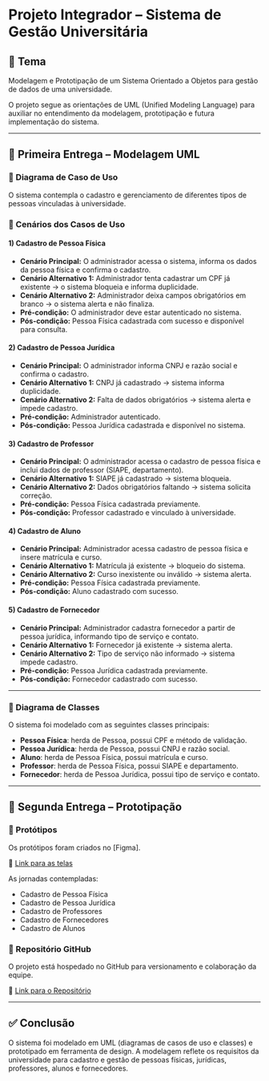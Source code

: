 # Projeto Integrador – Sistema de Gestão Universitária

## 📌 Tema
Modelagem e Prototipação de um Sistema Orientado a Objetos para gestão de dados de uma universidade.  

O projeto segue as orientações de UML (Unified Modeling Language) para auxiliar no entendimento da modelagem, prototipação e futura implementação do sistema.

---

## 📍 Primeira Entrega – Modelagem UML

### 🔹 Diagrama de Caso de Uso
O sistema contempla o cadastro e gerenciamento de diferentes tipos de pessoas vinculadas à universidade.  

### 🔹 Cenários dos Casos de Uso

#### 1) Cadastro de Pessoa Física
- **Cenário Principal:** O administrador acessa o sistema, informa os dados da pessoa física e confirma o cadastro.  
- **Cenário Alternativo 1:** Administrador tenta cadastrar um CPF já existente → o sistema bloqueia e informa duplicidade.  
- **Cenário Alternativo 2:** Administrador deixa campos obrigatórios em branco → o sistema alerta e não finaliza.  
- **Pré-condição:** O administrador deve estar autenticado no sistema.  
- **Pós-condição:** Pessoa Física cadastrada com sucesso e disponível para consulta.  

#### 2) Cadastro de Pessoa Jurídica
- **Cenário Principal:** O administrador informa CNPJ e razão social e confirma o cadastro.  
- **Cenário Alternativo 1:** CNPJ já cadastrado → sistema informa duplicidade.  
- **Cenário Alternativo 2:** Falta de dados obrigatórios → sistema alerta e impede cadastro.  
- **Pré-condição:** Administrador autenticado.  
- **Pós-condição:** Pessoa Jurídica cadastrada e disponível no sistema.  

#### 3) Cadastro de Professor
- **Cenário Principal:** O administrador acessa o cadastro de pessoa física e inclui dados de professor (SIAPE, departamento).  
- **Cenário Alternativo 1:** SIAPE já cadastrado → sistema bloqueia.  
- **Cenário Alternativo 2:** Dados obrigatórios faltando → sistema solicita correção.  
- **Pré-condição:** Pessoa Física cadastrada previamente.  
- **Pós-condição:** Professor cadastrado e vinculado à universidade.  

#### 4) Cadastro de Aluno
- **Cenário Principal:** Administrador acessa cadastro de pessoa física e insere matrícula e curso.  
- **Cenário Alternativo 1:** Matrícula já existente → bloqueio do sistema.  
- **Cenário Alternativo 2:** Curso inexistente ou inválido → sistema alerta.  
- **Pré-condição:** Pessoa Física cadastrada previamente.  
- **Pós-condição:** Aluno cadastrado com sucesso.  

#### 5) Cadastro de Fornecedor
- **Cenário Principal:** Administrador cadastra fornecedor a partir de pessoa jurídica, informando tipo de serviço e contato.  
- **Cenário Alternativo 1:** Fornecedor já existente → sistema alerta.  
- **Cenário Alternativo 2:** Tipo de serviço não informado → sistema impede cadastro.  
- **Pré-condição:** Pessoa Jurídica cadastrada previamente.  
- **Pós-condição:** Fornecedor cadastrado com sucesso.  

---

### 🔹 Diagrama de Classes
O sistema foi modelado com as seguintes classes principais:  

- **Pessoa Física**: herda de Pessoa, possui CPF e método de validação.  
- **Pessoa Jurídica**: herda de Pessoa, possui CNPJ e razão social.  
- **Aluno**: herda de Pessoa Física, possui matrícula e curso.  
- **Professor**: herda de Pessoa Física, possui SIAPE e departamento.  
- **Fornecedor**: herda de Pessoa Jurídica, possui tipo de serviço e contato.  

---

## 📍 Segunda Entrega – Prototipação

### 🔹 Protótipos
Os protótipos foram criados no [Figma].  

🔗 [Link para as telas](https://www.figma.com/community/file/1547045577220805781)

As jornadas contempladas:
- Cadastro de Pessoa Física  
- Cadastro de Pessoa Jurídica  
- Cadastro de Professores  
- Cadastro de Fornecedores  
- Cadastro de Alunos  

### 🔹 Repositório GitHub
O projeto está hospedado no GitHub para versionamento e colaboração da equipe.  

🔗 [Link para o Repositório](https://github.com/jao338/gestao-escolar.git)  

---

## ✅ Conclusão
O sistema foi modelado em UML (diagramas de casos de uso e classes) e prototipado em ferramenta de design. A modelagem reflete os requisitos da universidade para cadastro e gestão de pessoas físicas, jurídicas, professores, alunos e fornecedores.


